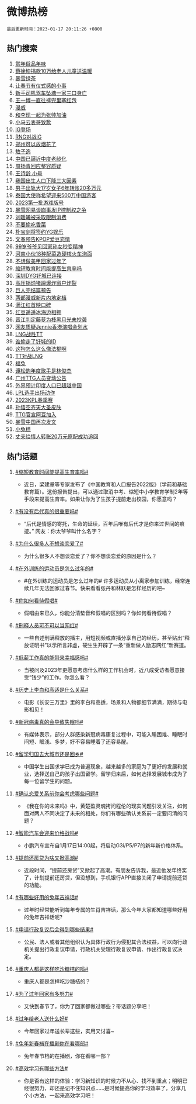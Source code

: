 # 微博热榜

`最后更新时间：2023-01-17 20:11:26 +0800`

## 热门搜索

1. [赏年俗品年味](https://m.weibo.cn/search?containerid=100103type%3D1%26t%3D10%26q%3D%23%E8%B5%8F%E5%B9%B4%E4%BF%97%E5%93%81%E5%B9%B4%E5%91%B3%23&stream_entry_id=51&isnewpage=1&extparam=seat%3D1%26cate%3D10103%26dgr%3D0%26filter_type%3Drealtimehot%26pos%3D0%26c_type%3D51%26display_time%3D1673957485%26pre_seqid%3D1673957485083016490198&luicode=10000011&lfid=106003type%253D25%2526t%253D3%2526disable_hot%253D1%2526filter_type%253Drealtimehot)
1. [蔡徐坤捐款10万给老人儿童送温暖](https://m.weibo.cn/search?containerid=100103type%3D1%26t%3D10%26q%3D%23%E8%94%A1%E5%BE%90%E5%9D%A4%E6%8D%90%E6%AC%BE10%E4%B8%87%E7%BB%99%E8%80%81%E4%BA%BA%E5%84%BF%E7%AB%A5%E9%80%81%E6%B8%A9%E6%9A%96%23&stream_entry_id=31&isnewpage=1&extparam=seat%3D1%26realpos%3D1%26band_rank%3D1%26lcate%3D5001%26pos%3D0%26c_type%3D31%26filter_type%3Drealtimehot%26flag%3D1%26q%3D%2523%25E8%2594%25A1%25E5%25BE%2590%25E5%259D%25A4%25E6%258D%2590%25E6%25AC%25BE10%25E4%25B8%2587%25E7%25BB%2599%25E8%2580%2581%25E4%25BA%25BA%25E5%2584%25BF%25E7%25AB%25A5%25E9%2580%2581%25E6%25B8%25A9%25E6%259A%2596%2523%26stream_entry_id%3D31%26dgr%3D0%26cate%3D5001%26display_time%3D1673957485%26pre_seqid%3D1673957485083016490198&luicode=10000011&lfid=106003type%253D25%2526t%253D3%2526disable_hot%253D1%2526filter_type%253Drealtimehot)
1. [暴雪绿茶](https://m.weibo.cn/search?containerid=100103type%3D1%26t%3D10%26q%3D%23%E6%9A%B4%E9%9B%AA%E7%BB%BF%E8%8C%B6%23&stream_entry_id=31&isnewpage=1&extparam=seat%3D1%26realpos%3D2%26band_rank%3D2%26lcate%3D5001%26pos%3D1%26c_type%3D31%26filter_type%3Drealtimehot%26flag%3D16%26q%3D%2523%25E6%259A%25B4%25E9%259B%25AA%25E7%25BB%25BF%25E8%258C%25B6%2523%26stream_entry_id%3D31%26dgr%3D0%26cate%3D5001%26display_time%3D1673957485%26pre_seqid%3D1673957485083016490198&luicode=10000011&lfid=106003type%253D25%2526t%253D3%2526disable_hot%253D1%2526filter_type%253Drealtimehot)
1. [让春节有仪式感的小事](https://m.weibo.cn/search?containerid=100103type%3D1%26t%3D10%26q%3D%23%E8%AE%A9%E6%98%A5%E8%8A%82%E6%9C%89%E4%BB%AA%E5%BC%8F%E6%84%9F%E7%9A%84%E5%B0%8F%E4%BA%8B%23&stream_entry_id=31&isnewpage=1&extparam=seat%3D1%26realpos%3D3%26band_rank%3D3%26lcate%3D5001%26pos%3D2%26c_type%3D31%26filter_type%3Drealtimehot%26flag%3D16%26q%3D%2523%25E8%25AE%25A9%25E6%2598%25A5%25E8%258A%2582%25E6%259C%2589%25E4%25BB%25AA%25E5%25BC%258F%25E6%2584%259F%25E7%259A%2584%25E5%25B0%258F%25E4%25BA%258B%2523%26stream_entry_id%3D31%26dgr%3D0%26cate%3D5001%26display_time%3D1673957485%26pre_seqid%3D1673957485083016490198&luicode=10000011&lfid=106003type%253D25%2526t%253D3%2526disable_hot%253D1%2526filter_type%253Drealtimehot)
1. [新手司机驾车坠塘一家三口身亡](https://m.weibo.cn/search?containerid=100103type%3D1%26t%3D10%26q%3D%23%E6%96%B0%E6%89%8B%E5%8F%B8%E6%9C%BA%E9%A9%BE%E8%BD%A6%E5%9D%A0%E5%A1%98%E4%B8%80%E5%AE%B6%E4%B8%89%E5%8F%A3%E8%BA%AB%E4%BA%A1%23&stream_entry_id=31&isnewpage=1&extparam=seat%3D1%26realpos%3D4%26band_rank%3D4%26lcate%3D5001%26pos%3D3%26c_type%3D31%26filter_type%3Drealtimehot%26flag%3D0%26q%3D%2523%25E6%2596%25B0%25E6%2589%258B%25E5%258F%25B8%25E6%259C%25BA%25E9%25A9%25BE%25E8%25BD%25A6%25E5%259D%25A0%25E5%25A1%2598%25E4%25B8%2580%25E5%25AE%25B6%25E4%25B8%2589%25E5%258F%25A3%25E8%25BA%25AB%25E4%25BA%25A1%2523%26stream_entry_id%3D31%26dgr%3D0%26cate%3D5001%26display_time%3D1673957485%26pre_seqid%3D1673957485083016490198&luicode=10000011&lfid=106003type%253D25%2526t%253D3%2526disable_hot%253D1%2526filter_type%253Drealtimehot)
1. [王一博一直往裤兜里塞红包](https://m.weibo.cn/search?containerid=100103type%3D1%26t%3D10%26q%3D%23%E7%8E%8B%E4%B8%80%E5%8D%9A%E4%B8%80%E7%9B%B4%E5%BE%80%E8%A3%A4%E5%85%9C%E9%87%8C%E5%A1%9E%E7%BA%A2%E5%8C%85%23&stream_entry_id=31&isnewpage=1&extparam=seat%3D1%26realpos%3D5%26band_rank%3D5%26lcate%3D5001%26pos%3D4%26c_type%3D31%26filter_type%3Drealtimehot%26flag%3D0%26q%3D%2523%25E7%258E%258B%25E4%25B8%2580%25E5%258D%259A%25E4%25B8%2580%25E7%259B%25B4%25E5%25BE%2580%25E8%25A3%25A4%25E5%2585%259C%25E9%2587%258C%25E5%25A1%259E%25E7%25BA%25A2%25E5%258C%2585%2523%26stream_entry_id%3D31%26dgr%3D0%26cate%3D5001%26display_time%3D1673957485%26pre_seqid%3D1673957485083016490198&luicode=10000011&lfid=106003type%253D25%2526t%253D3%2526disable_hot%253D1%2526filter_type%253Drealtimehot)
1. [漫威](https://m.weibo.cn/search?containerid=100103type%3D1%26t%3D10%26q%3D%E6%BC%AB%E5%A8%81&stream_entry_id=31&isnewpage=1&extparam=seat%3D1%26realpos%3D6%26band_rank%3D6%26lcate%3D5001%26pos%3D5%26c_type%3D31%26filter_type%3Drealtimehot%26flag%3D1%26q%3D%25E6%25BC%25AB%25E5%25A8%2581%26stream_entry_id%3D31%26dgr%3D0%26cate%3D5001%26display_time%3D1673957485%26pre_seqid%3D1673957485083016490198&luicode=10000011&lfid=106003type%253D25%2526t%253D3%2526disable_hot%253D1%2526filter_type%253Drealtimehot)
1. [和李现一起为张帅加油](https://m.weibo.cn/search?containerid=100103type%3D1%26t%3D10%26q%3D%23%E5%92%8C%E6%9D%8E%E7%8E%B0%E4%B8%80%E8%B5%B7%E4%B8%BA%E5%BC%A0%E5%B8%85%E5%8A%A0%E6%B2%B9%23&stream_entry_id=31&isnewpage=1&extparam=seat%3D1%26band_rank%3D7%26topic_ad%3D1%26lcate%3D5001%26pos%3D6%26c_type%3D31%26filter_type%3Drealtimehot%26q%3D%2523%25E5%2592%258C%25E6%259D%258E%25E7%258E%25B0%25E4%25B8%2580%25E8%25B5%25B7%25E4%25B8%25BA%25E5%25BC%25A0%25E5%25B8%2585%25E5%258A%25A0%25E6%25B2%25B9%2523%26stream_entry_id%3D31%26dgr%3D0%26cate%3D5001%26adid%3D178228%26display_time%3D1673957485%26pre_seqid%3D1673957485083016490198&luicode=10000011&lfid=106003type%253D25%2526t%253D3%2526disable_hot%253D1%2526filter_type%253Drealtimehot)
1. [小马云表哥致歉](https://m.weibo.cn/search?containerid=100103type%3D1%26t%3D10%26q%3D%23%E5%B0%8F%E9%A9%AC%E4%BA%91%E8%A1%A8%E5%93%A5%E8%87%B4%E6%AD%89%23&stream_entry_id=31&isnewpage=1&extparam=seat%3D1%26realpos%3D7%26band_rank%3D7%26lcate%3D5001%26pos%3D7%26c_type%3D31%26filter_type%3Drealtimehot%26flag%3D0%26q%3D%2523%25E5%25B0%258F%25E9%25A9%25AC%25E4%25BA%2591%25E8%25A1%25A8%25E5%2593%25A5%25E8%2587%25B4%25E6%25AD%2589%2523%26stream_entry_id%3D31%26dgr%3D0%26cate%3D5001%26display_time%3D1673957485%26pre_seqid%3D1673957485083016490198&luicode=10000011&lfid=106003type%253D25%2526t%253D3%2526disable_hot%253D1%2526filter_type%253Drealtimehot)
1. [IG登场](https://m.weibo.cn/search?containerid=100103type%3D1%26t%3D10%26q%3DIG%E7%99%BB%E5%9C%BA&stream_entry_id=31&isnewpage=1&extparam=seat%3D1%26realpos%3D8%26band_rank%3D8%26lcate%3D5001%26pos%3D8%26c_type%3D31%26filter_type%3Drealtimehot%26flag%3D1%26q%3DIG%25E7%2599%25BB%25E5%259C%25BA%26stream_entry_id%3D31%26dgr%3D0%26cate%3D5001%26display_time%3D1673957485%26pre_seqid%3D1673957485083016490198&luicode=10000011&lfid=106003type%253D25%2526t%253D3%2526disable_hot%253D1%2526filter_type%253Drealtimehot)
1. [RNG对战iG](https://m.weibo.cn/search?containerid=100103type%3D1%26t%3D10%26q%3D%23RNG%E5%AF%B9%E6%88%98iG%23&stream_entry_id=31&isnewpage=1&extparam=seat%3D1%26realpos%3D9%26band_rank%3D9%26lcate%3D5001%26pos%3D9%26c_type%3D31%26filter_type%3Drealtimehot%26flag%3D1%26q%3D%2523RNG%25E5%25AF%25B9%25E6%2588%2598iG%2523%26stream_entry_id%3D31%26dgr%3D0%26cate%3D5001%26display_time%3D1673957485%26pre_seqid%3D1673957485083016490198&luicode=10000011&lfid=106003type%253D25%2526t%253D3%2526disable_hot%253D1%2526filter_type%253Drealtimehot)
1. [郑州可以放烟花了](https://m.weibo.cn/search?containerid=100103type%3D1%26t%3D10%26q%3D%23%E9%83%91%E5%B7%9E%E5%8F%AF%E4%BB%A5%E6%94%BE%E7%83%9F%E8%8A%B1%E4%BA%86%23&stream_entry_id=31&isnewpage=1&extparam=seat%3D1%26realpos%3D10%26band_rank%3D10%26lcate%3D5001%26pos%3D10%26c_type%3D31%26filter_type%3Drealtimehot%26flag%3D1%26q%3D%2523%25E9%2583%2591%25E5%25B7%259E%25E5%258F%25AF%25E4%25BB%25A5%25E6%2594%25BE%25E7%2583%259F%25E8%258A%25B1%25E4%25BA%2586%2523%26stream_entry_id%3D31%26dgr%3D0%26cate%3D5001%26display_time%3D1673957485%26pre_seqid%3D1673957485083016490198&luicode=10000011&lfid=106003type%253D25%2526t%253D3%2526disable_hot%253D1%2526filter_type%253Drealtimehot)
1. [敖子逸](https://m.weibo.cn/search?containerid=100103type%3D1%26t%3D10%26q%3D%E6%95%96%E5%AD%90%E9%80%B8&stream_entry_id=31&isnewpage=1&extparam=seat%3D1%26realpos%3D11%26band_rank%3D11%26lcate%3D5001%26pos%3D11%26c_type%3D31%26filter_type%3Drealtimehot%26flag%3D1%26q%3D%25E6%2595%2596%25E5%25AD%2590%25E9%2580%25B8%26stream_entry_id%3D31%26dgr%3D0%26cate%3D5001%26display_time%3D1673957485%26pre_seqid%3D1673957485083016490198&luicode=10000011&lfid=106003type%253D25%2526t%253D3%2526disable_hot%253D1%2526filter_type%253Drealtimehot)
1. [中国已逼近中度老龄化](https://m.weibo.cn/search?containerid=100103type%3D1%26t%3D10%26q%3D%23%E4%B8%AD%E5%9B%BD%E5%B7%B2%E9%80%BC%E8%BF%91%E4%B8%AD%E5%BA%A6%E8%80%81%E9%BE%84%E5%8C%96%23&stream_entry_id=31&isnewpage=1&extparam=seat%3D1%26realpos%3D12%26band_rank%3D12%26lcate%3D5001%26pos%3D12%26c_type%3D31%26filter_type%3Drealtimehot%26flag%3D1%26q%3D%2523%25E4%25B8%25AD%25E5%259B%25BD%25E5%25B7%25B2%25E9%2580%25BC%25E8%25BF%2591%25E4%25B8%25AD%25E5%25BA%25A6%25E8%2580%2581%25E9%25BE%2584%25E5%258C%2596%2523%26stream_entry_id%3D31%26dgr%3D0%26cate%3D5001%26display_time%3D1673957485%26pre_seqid%3D1673957485083016490198&luicode=10000011&lfid=106003type%253D25%2526t%253D3%2526disable_hot%253D1%2526filter_type%253Drealtimehot)
1. [周扬青回应整容质疑](https://m.weibo.cn/search?containerid=100103type%3D1%26t%3D10%26q%3D%23%E5%91%A8%E6%89%AC%E9%9D%92%E5%9B%9E%E5%BA%94%E6%95%B4%E5%AE%B9%E8%B4%A8%E7%96%91%23&stream_entry_id=31&isnewpage=1&extparam=seat%3D1%26realpos%3D13%26band_rank%3D13%26lcate%3D5001%26pos%3D13%26c_type%3D31%26filter_type%3Drealtimehot%26flag%3D2%26q%3D%2523%25E5%2591%25A8%25E6%2589%25AC%25E9%259D%2592%25E5%259B%259E%25E5%25BA%2594%25E6%2595%25B4%25E5%25AE%25B9%25E8%25B4%25A8%25E7%2596%2591%2523%26stream_entry_id%3D31%26dgr%3D0%26cate%3D5001%26display_time%3D1673957485%26pre_seqid%3D1673957485083016490198&luicode=10000011&lfid=106003type%253D25%2526t%253D3%2526disable_hot%253D1%2526filter_type%253Drealtimehot)
1. [王诗龄 小号](https://m.weibo.cn/search?containerid=100103type%3D1%26t%3D10%26q%3D%E7%8E%8B%E8%AF%97%E9%BE%84+%E5%B0%8F%E5%8F%B7&stream_entry_id=31&isnewpage=1&extparam=seat%3D1%26realpos%3D14%26band_rank%3D14%26lcate%3D5001%26pos%3D14%26c_type%3D31%26filter_type%3Drealtimehot%26flag%3D2%26q%3D%25E7%258E%258B%25E8%25AF%2597%25E9%25BE%2584%2520%25E5%25B0%258F%25E5%258F%25B7%26stream_entry_id%3D31%26dgr%3D0%26cate%3D5001%26display_time%3D1673957485%26pre_seqid%3D1673957485083016490198&luicode=10000011&lfid=106003type%253D25%2526t%253D3%2526disable_hot%253D1%2526filter_type%253Drealtimehot)
1. [我国出生人口下降三大因素](https://m.weibo.cn/search?containerid=100103type%3D1%26t%3D10%26q%3D%23%E6%88%91%E5%9B%BD%E5%87%BA%E7%94%9F%E4%BA%BA%E5%8F%A3%E4%B8%8B%E9%99%8D%E4%B8%89%E5%A4%A7%E5%9B%A0%E7%B4%A0%23&stream_entry_id=31&isnewpage=1&extparam=seat%3D1%26realpos%3D15%26band_rank%3D15%26lcate%3D5001%26pos%3D15%26c_type%3D31%26filter_type%3Drealtimehot%26flag%3D0%26q%3D%2523%25E6%2588%2591%25E5%259B%25BD%25E5%2587%25BA%25E7%2594%259F%25E4%25BA%25BA%25E5%258F%25A3%25E4%25B8%258B%25E9%2599%258D%25E4%25B8%2589%25E5%25A4%25A7%25E5%259B%25A0%25E7%25B4%25A0%2523%26stream_entry_id%3D31%26dgr%3D0%26cate%3D5001%26display_time%3D1673957485%26pre_seqid%3D1673957485083016490198&luicode=10000011&lfid=106003type%253D25%2526t%253D3%2526disable_hot%253D1%2526filter_type%253Drealtimehot)
1. [男子出轨大17岁女子6年转账20多万元](https://m.weibo.cn/search?containerid=100103type%3D1%26t%3D10%26q%3D%23%E7%94%B7%E5%AD%90%E5%87%BA%E8%BD%A8%E5%A4%A717%E5%B2%81%E5%A5%B3%E5%AD%906%E5%B9%B4%E8%BD%AC%E8%B4%A620%E5%A4%9A%E4%B8%87%E5%85%83%23&stream_entry_id=31&isnewpage=1&extparam=seat%3D1%26realpos%3D16%26band_rank%3D16%26lcate%3D5001%26pos%3D16%26c_type%3D31%26filter_type%3Drealtimehot%26flag%3D2%26q%3D%2523%25E7%2594%25B7%25E5%25AD%2590%25E5%2587%25BA%25E8%25BD%25A8%25E5%25A4%25A717%25E5%25B2%2581%25E5%25A5%25B3%25E5%25AD%25906%25E5%25B9%25B4%25E8%25BD%25AC%25E8%25B4%25A620%25E5%25A4%259A%25E4%25B8%2587%25E5%2585%2583%2523%26stream_entry_id%3D31%26dgr%3D0%26cate%3D5001%26display_time%3D1673957485%26pre_seqid%3D1673957485083016490198&luicode=10000011&lfid=106003type%253D25%2526t%253D3%2526disable_hot%253D1%2526filter_type%253Drealtimehot)
1. [泰国大使称希望迎来500万中国游客](https://m.weibo.cn/search?containerid=100103type%3D1%26t%3D10%26q%3D%23%E6%B3%B0%E5%9B%BD%E5%A4%A7%E4%BD%BF%E7%A7%B0%E5%B8%8C%E6%9C%9B%E8%BF%8E%E6%9D%A5500%E4%B8%87%E4%B8%AD%E5%9B%BD%E6%B8%B8%E5%AE%A2%23&stream_entry_id=31&isnewpage=1&extparam=seat%3D1%26realpos%3D17%26band_rank%3D17%26lcate%3D5001%26pos%3D17%26c_type%3D31%26filter_type%3Drealtimehot%26flag%3D1%26q%3D%2523%25E6%25B3%25B0%25E5%259B%25BD%25E5%25A4%25A7%25E4%25BD%25BF%25E7%25A7%25B0%25E5%25B8%258C%25E6%259C%259B%25E8%25BF%258E%25E6%259D%25A5500%25E4%25B8%2587%25E4%25B8%25AD%25E5%259B%25BD%25E6%25B8%25B8%25E5%25AE%25A2%2523%26stream_entry_id%3D31%26dgr%3D0%26cate%3D5001%26display_time%3D1673957485%26pre_seqid%3D1673957485083016490198&luicode=10000011&lfid=106003type%253D25%2526t%253D3%2526disable_hot%253D1%2526filter_type%253Drealtimehot)
1. [2023第一批游戏版号](https://m.weibo.cn/search?containerid=100103type%3D1%26t%3D10%26q%3D%232023%E7%AC%AC%E4%B8%80%E6%89%B9%E6%B8%B8%E6%88%8F%E7%89%88%E5%8F%B7%23&stream_entry_id=31&isnewpage=1&extparam=seat%3D1%26realpos%3D18%26band_rank%3D18%26lcate%3D5001%26pos%3D18%26c_type%3D31%26filter_type%3Drealtimehot%26flag%3D1%26q%3D%25232023%25E7%25AC%25AC%25E4%25B8%2580%25E6%2589%25B9%25E6%25B8%25B8%25E6%2588%258F%25E7%2589%2588%25E5%258F%25B7%2523%26stream_entry_id%3D31%26dgr%3D0%26cate%3D5001%26display_time%3D1673957485%26pre_seqid%3D1673957485083016490198&luicode=10000011&lfid=106003type%253D25%2526t%253D3%2526disable_hot%253D1%2526filter_type%253Drealtimehot)
1. [暴雪网易谈崩事发IP控制权之争](https://m.weibo.cn/search?containerid=100103type%3D1%26t%3D10%26q%3D%23%E6%9A%B4%E9%9B%AA%E7%BD%91%E6%98%93%E8%B0%88%E5%B4%A9%E4%BA%8B%E5%8F%91IP%E6%8E%A7%E5%88%B6%E6%9D%83%E4%B9%8B%E4%BA%89%23&stream_entry_id=31&isnewpage=1&extparam=seat%3D1%26realpos%3D19%26band_rank%3D19%26lcate%3D5001%26pos%3D19%26c_type%3D31%26filter_type%3Drealtimehot%26flag%3D0%26q%3D%2523%25E6%259A%25B4%25E9%259B%25AA%25E7%25BD%2591%25E6%2598%2593%25E8%25B0%2588%25E5%25B4%25A9%25E4%25BA%258B%25E5%258F%2591IP%25E6%258E%25A7%25E5%2588%25B6%25E6%259D%2583%25E4%25B9%258B%25E4%25BA%2589%2523%26stream_entry_id%3D31%26dgr%3D0%26cate%3D5001%26display_time%3D1673957485%26pre_seqid%3D1673957485083016490198&luicode=10000011&lfid=106003type%253D25%2526t%253D3%2526disable_hot%253D1%2526filter_type%253Drealtimehot)
1. [刘暖曦被采取限制消费](https://m.weibo.cn/search?containerid=100103type%3D1%26t%3D10%26q%3D%23%E5%88%98%E6%9A%96%E6%9B%A6%E8%A2%AB%E9%87%87%E5%8F%96%E9%99%90%E5%88%B6%E6%B6%88%E8%B4%B9%23&stream_entry_id=31&isnewpage=1&extparam=seat%3D1%26realpos%3D20%26band_rank%3D20%26lcate%3D5001%26pos%3D20%26c_type%3D31%26filter_type%3Drealtimehot%26flag%3D0%26q%3D%2523%25E5%2588%2598%25E6%259A%2596%25E6%259B%25A6%25E8%25A2%25AB%25E9%2587%2587%25E5%258F%2596%25E9%2599%2590%25E5%2588%25B6%25E6%25B6%2588%25E8%25B4%25B9%2523%26stream_entry_id%3D31%26dgr%3D0%26cate%3D5001%26display_time%3D1673957485%26pre_seqid%3D1673957485083016490198&luicode=10000011&lfid=106003type%253D25%2526t%253D3%2526disable_hot%253D1%2526filter_type%253Drealtimehot)
1. [不要偷吃香菜](https://m.weibo.cn/search?containerid=100103type%3D1%26t%3D10%26q%3D%E4%B8%8D%E8%A6%81%E5%81%B7%E5%90%83%E9%A6%99%E8%8F%9C&stream_entry_id=31&isnewpage=1&extparam=seat%3D1%26realpos%3D21%26band_rank%3D21%26lcate%3D5001%26pos%3D21%26c_type%3D31%26filter_type%3Drealtimehot%26flag%3D1%26q%3D%25E4%25B8%258D%25E8%25A6%2581%25E5%2581%25B7%25E5%2590%2583%25E9%25A6%2599%25E8%258F%259C%26stream_entry_id%3D31%26dgr%3D0%26cate%3D5001%26display_time%3D1673957485%26pre_seqid%3D1673957485083016490198&luicode=10000011&lfid=106003type%253D25%2526t%253D3%2526disable_hot%253D1%2526filter_type%253Drealtimehot)
1. [朴宝剑将签约YG娱乐](https://m.weibo.cn/search?containerid=100103type%3D1%26t%3D10%26q%3D%23%E6%9C%B4%E5%AE%9D%E5%89%91%E5%B0%86%E7%AD%BE%E7%BA%A6YG%E5%A8%B1%E4%B9%90%23&stream_entry_id=31&isnewpage=1&extparam=seat%3D1%26realpos%3D22%26band_rank%3D22%26lcate%3D5001%26pos%3D22%26c_type%3D31%26filter_type%3Drealtimehot%26flag%3D1%26q%3D%2523%25E6%259C%25B4%25E5%25AE%259D%25E5%2589%2591%25E5%25B0%2586%25E7%25AD%25BE%25E7%25BA%25A6YG%25E5%25A8%25B1%25E4%25B9%2590%2523%26stream_entry_id%3D31%26dgr%3D0%26cate%3D5001%26display_time%3D1673957485%26pre_seqid%3D1673957485083016490198&luicode=10000011&lfid=106003type%253D25%2526t%253D3%2526disable_hot%253D1%2526filter_type%253Drealtimehot)
1. [文春预告KPOP爱豆恋情](https://m.weibo.cn/search?containerid=100103type%3D1%26t%3D10%26q%3D%23%E6%96%87%E6%98%A5%E9%A2%84%E5%91%8AKPOP%E7%88%B1%E8%B1%86%E6%81%8B%E6%83%85%23&stream_entry_id=31&isnewpage=1&extparam=seat%3D1%26realpos%3D23%26band_rank%3D23%26lcate%3D5001%26pos%3D23%26c_type%3D31%26filter_type%3Drealtimehot%26flag%3D1%26q%3D%2523%25E6%2596%2587%25E6%2598%25A5%25E9%25A2%2584%25E5%2591%258AKPOP%25E7%2588%25B1%25E8%25B1%2586%25E6%2581%258B%25E6%2583%2585%2523%26stream_entry_id%3D31%26dgr%3D0%26cate%3D5001%26display_time%3D1673957485%26pre_seqid%3D1673957485083016490198&luicode=10000011&lfid=106003type%253D25%2526t%253D3%2526disable_hot%253D1%2526filter_type%253Drealtimehot)
1. [99岁爷爷见回家孙女秒变精神](https://m.weibo.cn/search?containerid=100103type%3D1%26t%3D10%26q%3D%2399%E5%B2%81%E7%88%B7%E7%88%B7%E8%A7%81%E5%9B%9E%E5%AE%B6%E5%AD%99%E5%A5%B3%E7%A7%92%E5%8F%98%E7%B2%BE%E7%A5%9E%23&stream_entry_id=31&isnewpage=1&extparam=seat%3D1%26realpos%3D24%26band_rank%3D24%26lcate%3D5001%26pos%3D24%26c_type%3D31%26filter_type%3Drealtimehot%26flag%3D1%26q%3D%252399%25E5%25B2%2581%25E7%2588%25B7%25E7%2588%25B7%25E8%25A7%2581%25E5%259B%259E%25E5%25AE%25B6%25E5%25AD%2599%25E5%25A5%25B3%25E7%25A7%2592%25E5%258F%2598%25E7%25B2%25BE%25E7%25A5%259E%2523%26stream_entry_id%3D31%26dgr%3D0%26cate%3D5001%26display_time%3D1673957485%26pre_seqid%3D1673957485083016490198&luicode=10000011&lfid=106003type%253D25%2526t%253D3%2526disable_hot%253D1%2526filter_type%253Drealtimehot)
1. [河南小伙18种配菜造硬核火车泡面](https://m.weibo.cn/search?containerid=100103type%3D1%26t%3D10%26q%3D%23%E6%B2%B3%E5%8D%97%E5%B0%8F%E4%BC%9918%E7%A7%8D%E9%85%8D%E8%8F%9C%E9%80%A0%E7%A1%AC%E6%A0%B8%E7%81%AB%E8%BD%A6%E6%B3%A1%E9%9D%A2%23&stream_entry_id=31&isnewpage=1&extparam=seat%3D1%26realpos%3D25%26band_rank%3D25%26lcate%3D5001%26pos%3D25%26c_type%3D31%26filter_type%3Drealtimehot%26flag%3D1%26q%3D%2523%25E6%25B2%25B3%25E5%258D%2597%25E5%25B0%258F%25E4%25BC%259918%25E7%25A7%258D%25E9%2585%258D%25E8%258F%259C%25E9%2580%25A0%25E7%25A1%25AC%25E6%25A0%25B8%25E7%2581%25AB%25E8%25BD%25A6%25E6%25B3%25A1%25E9%259D%25A2%2523%26stream_entry_id%3D31%26dgr%3D0%26cate%3D5001%26display_time%3D1673957485%26pre_seqid%3D1673957485083016490198&luicode=10000011&lfid=106003type%253D25%2526t%253D3%2526disable_hot%253D1%2526filter_type%253Drealtimehot)
1. [不想做美甲回家过年了](https://m.weibo.cn/search?containerid=100103type%3D1%26t%3D10%26q%3D%23%E4%B8%8D%E6%83%B3%E5%81%9A%E7%BE%8E%E7%94%B2%E5%9B%9E%E5%AE%B6%E8%BF%87%E5%B9%B4%E4%BA%86%23&stream_entry_id=31&isnewpage=1&extparam=seat%3D1%26realpos%3D26%26band_rank%3D26%26lcate%3D5001%26pos%3D26%26c_type%3D31%26filter_type%3Drealtimehot%26flag%3D0%26q%3D%2523%25E4%25B8%258D%25E6%2583%25B3%25E5%2581%259A%25E7%25BE%258E%25E7%2594%25B2%25E5%259B%259E%25E5%25AE%25B6%25E8%25BF%2587%25E5%25B9%25B4%25E4%25BA%2586%2523%26stream_entry_id%3D31%26dgr%3D0%26cate%3D5001%26display_time%3D1673957485%26pre_seqid%3D1673957485083016490198&luicode=10000011&lfid=106003type%253D25%2526t%253D3%2526disable_hot%253D1%2526filter_type%253Drealtimehot)
1. [缩短教育时间能提高生育率吗](https://m.weibo.cn/search?containerid=100103type%3D1%26t%3D10%26q%3D%23%E7%BC%A9%E7%9F%AD%E6%95%99%E8%82%B2%E6%97%B6%E9%97%B4%E8%83%BD%E6%8F%90%E9%AB%98%E7%94%9F%E8%82%B2%E7%8E%87%E5%90%97%23&stream_entry_id=31&isnewpage=1&extparam=seat%3D1%26realpos%3D27%26band_rank%3D27%26lcate%3D5001%26pos%3D27%26c_type%3D31%26filter_type%3Drealtimehot%26flag%3D0%26q%3D%2523%25E7%25BC%25A9%25E7%259F%25AD%25E6%2595%2599%25E8%2582%25B2%25E6%2597%25B6%25E9%2597%25B4%25E8%2583%25BD%25E6%258F%2590%25E9%25AB%2598%25E7%2594%259F%25E8%2582%25B2%25E7%258E%2587%25E5%2590%2597%2523%26stream_entry_id%3D31%26dgr%3D0%26cate%3D5001%26display_time%3D1673957485%26pre_seqid%3D1673957485083016490198&luicode=10000011&lfid=106003type%253D25%2526t%253D3%2526disable_hot%253D1%2526filter_type%253Drealtimehot)
1. [深圳DYG钎城已连接](https://m.weibo.cn/search?containerid=100103type%3D1%26t%3D10%26q%3D%23%E6%B7%B1%E5%9C%B3DYG%E9%92%8E%E5%9F%8E%E5%B7%B2%E8%BF%9E%E6%8E%A5%23&stream_entry_id=31&isnewpage=1&extparam=seat%3D1%26realpos%3D28%26band_rank%3D28%26lcate%3D5001%26pos%3D28%26c_type%3D31%26filter_type%3Drealtimehot%26flag%3D0%26q%3D%2523%25E6%25B7%25B1%25E5%259C%25B3DYG%25E9%2592%258E%25E5%259F%258E%25E5%25B7%25B2%25E8%25BF%259E%25E6%258E%25A5%2523%26stream_entry_id%3D31%26dgr%3D0%26cate%3D5001%26display_time%3D1673957485%26pre_seqid%3D1673957485083016490198&luicode=10000011&lfid=106003type%253D25%2526t%253D3%2526disable_hot%253D1%2526filter_type%253Drealtimehot)
1. [高压锅炖猪蹄爆炸窗户炸裂](https://m.weibo.cn/search?containerid=100103type%3D1%26t%3D10%26q%3D%23%E9%AB%98%E5%8E%8B%E9%94%85%E7%82%96%E7%8C%AA%E8%B9%84%E7%88%86%E7%82%B8%E7%AA%97%E6%88%B7%E7%82%B8%E8%A3%82%23&stream_entry_id=31&isnewpage=1&extparam=seat%3D1%26realpos%3D29%26band_rank%3D29%26lcate%3D5001%26pos%3D29%26c_type%3D31%26filter_type%3Drealtimehot%26flag%3D0%26q%3D%2523%25E9%25AB%2598%25E5%258E%258B%25E9%2594%2585%25E7%2582%2596%25E7%258C%25AA%25E8%25B9%2584%25E7%2588%2586%25E7%2582%25B8%25E7%25AA%2597%25E6%2588%25B7%25E7%2582%25B8%25E8%25A3%2582%2523%26stream_entry_id%3D31%26dgr%3D0%26cate%3D5001%26display_time%3D1673957485%26pre_seqid%3D1673957485083016490198&luicode=10000011&lfid=106003type%253D25%2526t%253D3%2526disable_hot%253D1%2526filter_type%253Drealtimehot)
1. [巨人完结篇预告](https://m.weibo.cn/search?containerid=100103type%3D1%26t%3D10%26q%3D%23%E5%B7%A8%E4%BA%BA%E5%AE%8C%E7%BB%93%E7%AF%87%E9%A2%84%E5%91%8A%23&stream_entry_id=31&isnewpage=1&extparam=seat%3D1%26realpos%3D30%26band_rank%3D30%26lcate%3D5001%26pos%3D30%26c_type%3D31%26filter_type%3Drealtimehot%26flag%3D1%26q%3D%2523%25E5%25B7%25A8%25E4%25BA%25BA%25E5%25AE%258C%25E7%25BB%2593%25E7%25AF%2587%25E9%25A2%2584%25E5%2591%258A%2523%26stream_entry_id%3D31%26dgr%3D0%26cate%3D5001%26display_time%3D1673957485%26pre_seqid%3D1673957485083016490198&luicode=10000011&lfid=106003type%253D25%2526t%253D3%2526disable_hot%253D1%2526filter_type%253Drealtimehot)
1. [两部漫威新片内地定档](https://m.weibo.cn/search?containerid=100103type%3D1%26t%3D10%26q%3D%23%E4%B8%A4%E9%83%A8%E6%BC%AB%E5%A8%81%E6%96%B0%E7%89%87%E5%86%85%E5%9C%B0%E5%AE%9A%E6%A1%A3%23&stream_entry_id=31&isnewpage=1&extparam=seat%3D1%26realpos%3D31%26band_rank%3D31%26lcate%3D5001%26pos%3D31%26c_type%3D31%26filter_type%3Drealtimehot%26flag%3D1%26q%3D%2523%25E4%25B8%25A4%25E9%2583%25A8%25E6%25BC%25AB%25E5%25A8%2581%25E6%2596%25B0%25E7%2589%2587%25E5%2586%2585%25E5%259C%25B0%25E5%25AE%259A%25E6%25A1%25A3%2523%26stream_entry_id%3D31%26dgr%3D0%26cate%3D5001%26display_time%3D1673957485%26pre_seqid%3D1673957485083016490198&luicode=10000011&lfid=106003type%253D25%2526t%253D3%2526disable_hot%253D1%2526filter_type%253Drealtimehot)
1. [满江红首映口碑](https://m.weibo.cn/search?containerid=100103type%3D1%26t%3D10%26q%3D%23%E6%BB%A1%E6%B1%9F%E7%BA%A2%E9%A6%96%E6%98%A0%E5%8F%A3%E7%A2%91%23&stream_entry_id=31&isnewpage=1&extparam=seat%3D1%26realpos%3D32%26band_rank%3D32%26lcate%3D5001%26pos%3D32%26c_type%3D31%26filter_type%3Drealtimehot%26flag%3D0%26q%3D%2523%25E6%25BB%25A1%25E6%25B1%259F%25E7%25BA%25A2%25E9%25A6%2596%25E6%2598%25A0%25E5%258F%25A3%25E7%25A2%2591%2523%26stream_entry_id%3D31%26dgr%3D0%26cate%3D5001%26display_time%3D1673957485%26pre_seqid%3D1673957485083016490198&luicode=10000011&lfid=106003type%253D25%2526t%253D3%2526disable_hot%253D1%2526filter_type%253Drealtimehot)
1. [红豆遥遥冰海边相拥](https://m.weibo.cn/search?containerid=100103type%3D1%26t%3D10%26q%3D%23%E7%BA%A2%E8%B1%86%E9%81%A5%E9%81%A5%E5%86%B0%E6%B5%B7%E8%BE%B9%E7%9B%B8%E6%8B%A5%23&stream_entry_id=31&isnewpage=1&extparam=seat%3D1%26realpos%3D33%26band_rank%3D33%26lcate%3D5001%26pos%3D33%26c_type%3D31%26filter_type%3Drealtimehot%26flag%3D1%26q%3D%2523%25E7%25BA%25A2%25E8%25B1%2586%25E9%2581%25A5%25E9%2581%25A5%25E5%2586%25B0%25E6%25B5%25B7%25E8%25BE%25B9%25E7%259B%25B8%25E6%258B%25A5%2523%26stream_entry_id%3D31%26dgr%3D0%26cate%3D5001%26display_time%3D1673957485%26pre_seqid%3D1673957485083016490198&luicode=10000011&lfid=106003type%253D25%2526t%253D3%2526disable_hot%253D1%2526filter_type%253Drealtimehot)
1. [晋江判定藤萝为枝黑月光未抄袭](https://m.weibo.cn/search?containerid=100103type%3D1%26t%3D10%26q%3D%23%E6%99%8B%E6%B1%9F%E5%88%A4%E5%AE%9A%E8%97%A4%E8%90%9D%E4%B8%BA%E6%9E%9D%E9%BB%91%E6%9C%88%E5%85%89%E6%9C%AA%E6%8A%84%E8%A2%AD%23&stream_entry_id=31&isnewpage=1&extparam=seat%3D1%26realpos%3D34%26band_rank%3D34%26lcate%3D5001%26pos%3D34%26c_type%3D31%26filter_type%3Drealtimehot%26flag%3D0%26q%3D%2523%25E6%2599%258B%25E6%25B1%259F%25E5%2588%25A4%25E5%25AE%259A%25E8%2597%25A4%25E8%2590%259D%25E4%25B8%25BA%25E6%259E%259D%25E9%25BB%2591%25E6%259C%2588%25E5%2585%2589%25E6%259C%25AA%25E6%258A%2584%25E8%25A2%25AD%2523%26stream_entry_id%3D31%26dgr%3D0%26cate%3D5001%26display_time%3D1673957485%26pre_seqid%3D1673957485083016490198&luicode=10000011&lfid=106003type%253D25%2526t%253D3%2526disable_hot%253D1%2526filter_type%253Drealtimehot)
1. [网友质疑Jennie香港演唱会划水](https://m.weibo.cn/search?containerid=100103type%3D1%26t%3D10%26q%3D%23%E7%BD%91%E5%8F%8B%E8%B4%A8%E7%96%91Jennie%E9%A6%99%E6%B8%AF%E6%BC%94%E5%94%B1%E4%BC%9A%E5%88%92%E6%B0%B4%23&stream_entry_id=31&isnewpage=1&extparam=seat%3D1%26realpos%3D35%26band_rank%3D35%26lcate%3D5001%26pos%3D35%26c_type%3D31%26filter_type%3Drealtimehot%26flag%3D0%26q%3D%2523%25E7%25BD%2591%25E5%258F%258B%25E8%25B4%25A8%25E7%2596%2591Jennie%25E9%25A6%2599%25E6%25B8%25AF%25E6%25BC%2594%25E5%2594%25B1%25E4%25BC%259A%25E5%2588%2592%25E6%25B0%25B4%2523%26stream_entry_id%3D31%26dgr%3D0%26cate%3D5001%26display_time%3D1673957485%26pre_seqid%3D1673957485083016490198&luicode=10000011&lfid=106003type%253D25%2526t%253D3%2526disable_hot%253D1%2526filter_type%253Drealtimehot)
1. [LNG战胜TT](https://m.weibo.cn/search?containerid=100103type%3D1%26t%3D10%26q%3D%23LNG%E6%88%98%E8%83%9CTT%23&stream_entry_id=31&isnewpage=1&extparam=seat%3D1%26realpos%3D36%26band_rank%3D36%26lcate%3D5001%26pos%3D36%26c_type%3D31%26filter_type%3Drealtimehot%26flag%3D1%26q%3D%2523LNG%25E6%2588%2598%25E8%2583%259CTT%2523%26stream_entry_id%3D31%26dgr%3D0%26cate%3D5001%26display_time%3D1673957485%26pre_seqid%3D1673957485083016490198&luicode=10000011&lfid=106003type%253D25%2526t%253D3%2526disable_hot%253D1%2526filter_type%253Drealtimehot)
1. [谁偷走了钎城的ID](https://m.weibo.cn/search?containerid=100103type%3D1%26t%3D10%26q%3D%23%E8%B0%81%E5%81%B7%E8%B5%B0%E4%BA%86%E9%92%8E%E5%9F%8E%E7%9A%84ID%23&stream_entry_id=31&isnewpage=1&extparam=seat%3D1%26realpos%3D37%26band_rank%3D37%26lcate%3D5001%26pos%3D37%26c_type%3D31%26filter_type%3Drealtimehot%26flag%3D0%26q%3D%2523%25E8%25B0%2581%25E5%2581%25B7%25E8%25B5%25B0%25E4%25BA%2586%25E9%2592%258E%25E5%259F%258E%25E7%259A%2584ID%2523%26stream_entry_id%3D31%26dgr%3D0%26cate%3D5001%26display_time%3D1673957485%26pre_seqid%3D1673957485083016490198&luicode=10000011&lfid=106003type%253D25%2526t%253D3%2526disable_hot%253D1%2526filter_type%253Drealtimehot)
1. [这狗怎么这么像法棍啊](https://m.weibo.cn/search?containerid=100103type%3D1%26t%3D10%26q%3D%23%E8%BF%99%E7%8B%97%E6%80%8E%E4%B9%88%E8%BF%99%E4%B9%88%E5%83%8F%E6%B3%95%E6%A3%8D%E5%95%8A%23&stream_entry_id=31&isnewpage=1&extparam=seat%3D1%26realpos%3D38%26band_rank%3D38%26lcate%3D5001%26pos%3D38%26c_type%3D31%26filter_type%3Drealtimehot%26flag%3D1%26q%3D%2523%25E8%25BF%2599%25E7%258B%2597%25E6%2580%258E%25E4%25B9%2588%25E8%25BF%2599%25E4%25B9%2588%25E5%2583%258F%25E6%25B3%2595%25E6%25A3%258D%25E5%2595%258A%2523%26stream_entry_id%3D31%26dgr%3D0%26cate%3D5001%26display_time%3D1673957485%26pre_seqid%3D1673957485083016490198&luicode=10000011&lfid=106003type%253D25%2526t%253D3%2526disable_hot%253D1%2526filter_type%253Drealtimehot)
1. [TT对战LNG](https://m.weibo.cn/search?containerid=100103type%3D1%26t%3D10%26q%3D%23TT%E5%AF%B9%E6%88%98LNG%23&stream_entry_id=31&isnewpage=1&extparam=seat%3D1%26realpos%3D39%26band_rank%3D39%26lcate%3D5001%26pos%3D39%26c_type%3D31%26filter_type%3Drealtimehot%26flag%3D1%26q%3D%2523TT%25E5%25AF%25B9%25E6%2588%2598LNG%2523%26stream_entry_id%3D31%26dgr%3D0%26cate%3D5001%26display_time%3D1673957485%26pre_seqid%3D1673957485083016490198&luicode=10000011&lfid=106003type%253D25%2526t%253D3%2526disable_hot%253D1%2526filter_type%253Drealtimehot)
1. [福兔](https://m.weibo.cn/search?containerid=100103type%3D1%26t%3D10%26q%3D%23%E7%A6%8F%E5%85%94%23&stream_entry_id=31&isnewpage=1&extparam=seat%3D1%26realpos%3D40%26band_rank%3D40%26lcate%3D5001%26pos%3D40%26c_type%3D31%26filter_type%3Drealtimehot%26flag%3D0%26q%3D%2523%25E7%25A6%258F%25E5%2585%2594%2523%26stream_entry_id%3D31%26dgr%3D0%26cate%3D5001%26display_time%3D1673957485%26pre_seqid%3D1673957485083016490198&luicode=10000011&lfid=106003type%253D25%2526t%253D3%2526disable_hot%253D1%2526filter_type%253Drealtimehot)
1. [谭松韵年度歌手是林俊杰](https://m.weibo.cn/search?containerid=100103type%3D1%26t%3D10%26q%3D%23%E8%B0%AD%E6%9D%BE%E9%9F%B5%E5%B9%B4%E5%BA%A6%E6%AD%8C%E6%89%8B%E6%98%AF%E6%9E%97%E4%BF%8A%E6%9D%B0%23&stream_entry_id=31&isnewpage=1&extparam=seat%3D1%26realpos%3D41%26band_rank%3D41%26lcate%3D5001%26pos%3D41%26c_type%3D31%26filter_type%3Drealtimehot%26flag%3D0%26q%3D%2523%25E8%25B0%25AD%25E6%259D%25BE%25E9%259F%25B5%25E5%25B9%25B4%25E5%25BA%25A6%25E6%25AD%258C%25E6%2589%258B%25E6%2598%25AF%25E6%259E%2597%25E4%25BF%258A%25E6%259D%25B0%2523%26stream_entry_id%3D31%26dgr%3D0%26cate%3D5001%26display_time%3D1673957485%26pre_seqid%3D1673957485083016490198&luicode=10000011&lfid=106003type%253D25%2526t%253D3%2526disable_hot%253D1%2526filter_type%253Drealtimehot)
1. [广州TTG人员变动公告](https://m.weibo.cn/search?containerid=100103type%3D1%26t%3D10%26q%3D%E5%B9%BF%E5%B7%9ETTG%E4%BA%BA%E5%91%98%E5%8F%98%E5%8A%A8%E5%85%AC%E5%91%8A&stream_entry_id=31&isnewpage=1&extparam=seat%3D1%26realpos%3D42%26band_rank%3D42%26lcate%3D5001%26pos%3D42%26c_type%3D31%26filter_type%3Drealtimehot%26flag%3D0%26q%3D%25E5%25B9%25BF%25E5%25B7%259ETTG%25E4%25BA%25BA%25E5%2591%2598%25E5%258F%2598%25E5%258A%25A8%25E5%2585%25AC%25E5%2591%258A%26stream_entry_id%3D31%26dgr%3D0%26cate%3D5001%26display_time%3D1673957485%26pre_seqid%3D1673957485083016490198&luicode=10000011&lfid=106003type%253D25%2526t%253D3%2526disable_hot%253D1%2526filter_type%253Drealtimehot)
1. [外界预计印度人口已超越中国](https://m.weibo.cn/search?containerid=100103type%3D1%26t%3D10%26q%3D%23%E5%A4%96%E7%95%8C%E9%A2%84%E8%AE%A1%E5%8D%B0%E5%BA%A6%E4%BA%BA%E5%8F%A3%E5%B7%B2%E8%B6%85%E8%B6%8A%E4%B8%AD%E5%9B%BD%23&stream_entry_id=31&isnewpage=1&extparam=seat%3D1%26realpos%3D43%26band_rank%3D43%26lcate%3D5001%26pos%3D43%26c_type%3D31%26filter_type%3Drealtimehot%26flag%3D0%26q%3D%2523%25E5%25A4%2596%25E7%2595%258C%25E9%25A2%2584%25E8%25AE%25A1%25E5%258D%25B0%25E5%25BA%25A6%25E4%25BA%25BA%25E5%258F%25A3%25E5%25B7%25B2%25E8%25B6%2585%25E8%25B6%258A%25E4%25B8%25AD%25E5%259B%25BD%2523%26stream_entry_id%3D31%26dgr%3D0%26cate%3D5001%26display_time%3D1673957485%26pre_seqid%3D1673957485083016490198&luicode=10000011&lfid=106003type%253D25%2526t%253D3%2526disable_hot%253D1%2526filter_type%253Drealtimehot)
1. [LPL选手出场动作](https://m.weibo.cn/search?containerid=100103type%3D1%26t%3D10%26q%3D%23LPL%E9%80%89%E6%89%8B%E5%87%BA%E5%9C%BA%E5%8A%A8%E4%BD%9C%23&stream_entry_id=31&isnewpage=1&extparam=seat%3D1%26realpos%3D44%26band_rank%3D44%26lcate%3D5001%26pos%3D44%26c_type%3D31%26filter_type%3Drealtimehot%26flag%3D1%26q%3D%2523LPL%25E9%2580%2589%25E6%2589%258B%25E5%2587%25BA%25E5%259C%25BA%25E5%258A%25A8%25E4%25BD%259C%2523%26stream_entry_id%3D31%26dgr%3D0%26cate%3D5001%26display_time%3D1673957485%26pre_seqid%3D1673957485083016490198&luicode=10000011&lfid=106003type%253D25%2526t%253D3%2526disable_hot%253D1%2526filter_type%253Drealtimehot)
1. [2023KPL春季赛](https://m.weibo.cn/search?containerid=100103type%3D1%26t%3D10%26q%3D%232023KPL%E6%98%A5%E5%AD%A3%E8%B5%9B%23&stream_entry_id=31&isnewpage=1&extparam=seat%3D1%26realpos%3D45%26band_rank%3D45%26lcate%3D5001%26pos%3D45%26c_type%3D31%26filter_type%3Drealtimehot%26flag%3D1%26q%3D%25232023KPL%25E6%2598%25A5%25E5%25AD%25A3%25E8%25B5%259B%2523%26stream_entry_id%3D31%26dgr%3D0%26cate%3D5001%26display_time%3D1673957485%26pre_seqid%3D1673957485083016490198&luicode=10000011&lfid=106003type%253D25%2526t%253D3%2526disable_hot%253D1%2526filter_type%253Drealtimehot)
1. [孙悟空齐天大圣皮肤](https://m.weibo.cn/search?containerid=100103type%3D1%26t%3D10%26q%3D%23%E5%AD%99%E6%82%9F%E7%A9%BA%E9%BD%90%E5%A4%A9%E5%A4%A7%E5%9C%A3%E7%9A%AE%E8%82%A4%23&stream_entry_id=31&isnewpage=1&extparam=seat%3D1%26realpos%3D46%26band_rank%3D46%26lcate%3D5001%26pos%3D46%26c_type%3D31%26filter_type%3Drealtimehot%26flag%3D0%26q%3D%2523%25E5%25AD%2599%25E6%2582%259F%25E7%25A9%25BA%25E9%25BD%2590%25E5%25A4%25A9%25E5%25A4%25A7%25E5%259C%25A3%25E7%259A%25AE%25E8%2582%25A4%2523%26stream_entry_id%3D31%26dgr%3D0%26cate%3D5001%26display_time%3D1673957485%26pre_seqid%3D1673957485083016490198&luicode=10000011&lfid=106003type%253D25%2526t%253D3%2526disable_hot%253D1%2526filter_type%253Drealtimehot)
1. [TTG官宣阿豆加入](https://m.weibo.cn/search?containerid=100103type%3D1%26t%3D10%26q%3D%23TTG%E5%AE%98%E5%AE%A3%E9%98%BF%E8%B1%86%E5%8A%A0%E5%85%A5%23&stream_entry_id=31&isnewpage=1&extparam=seat%3D1%26realpos%3D47%26band_rank%3D47%26lcate%3D5001%26pos%3D47%26c_type%3D31%26filter_type%3Drealtimehot%26flag%3D0%26q%3D%2523TTG%25E5%25AE%2598%25E5%25AE%25A3%25E9%2598%25BF%25E8%25B1%2586%25E5%258A%25A0%25E5%2585%25A5%2523%26stream_entry_id%3D31%26dgr%3D0%26cate%3D5001%26display_time%3D1673957485%26pre_seqid%3D1673957485083016490198&luicode=10000011&lfid=106003type%253D25%2526t%253D3%2526disable_hot%253D1%2526filter_type%253Drealtimehot)
1. [暴雪中国再次发文](https://m.weibo.cn/search?containerid=100103type%3D1%26t%3D10%26q%3D%23%E6%9A%B4%E9%9B%AA%E4%B8%AD%E5%9B%BD%E5%86%8D%E6%AC%A1%E5%8F%91%E6%96%87%23&stream_entry_id=31&isnewpage=1&extparam=seat%3D1%26realpos%3D48%26band_rank%3D48%26lcate%3D5001%26pos%3D48%26c_type%3D31%26filter_type%3Drealtimehot%26flag%3D0%26q%3D%2523%25E6%259A%25B4%25E9%259B%25AA%25E4%25B8%25AD%25E5%259B%25BD%25E5%2586%258D%25E6%25AC%25A1%25E5%258F%2591%25E6%2596%2587%2523%26stream_entry_id%3D31%26dgr%3D0%26cate%3D5001%26display_time%3D1673957485%26pre_seqid%3D1673957485083016490198&luicode=10000011&lfid=106003type%253D25%2526t%253D3%2526disable_hot%253D1%2526filter_type%253Drealtimehot)
1. [小兔糕](https://m.weibo.cn/search?containerid=100103type%3D1%26t%3D10%26q%3D%E5%B0%8F%E5%85%94%E7%B3%95&stream_entry_id=31&isnewpage=1&extparam=seat%3D1%26realpos%3D49%26band_rank%3D49%26lcate%3D5001%26pos%3D49%26c_type%3D31%26filter_type%3Drealtimehot%26flag%3D0%26q%3D%25E5%25B0%258F%25E5%2585%2594%25E7%25B3%2595%26stream_entry_id%3D31%26dgr%3D0%26cate%3D5001%26display_time%3D1673957485%26pre_seqid%3D1673957485083016490198&luicode=10000011&lfid=106003type%253D25%2526t%253D3%2526disable_hot%253D1%2526filter_type%253Drealtimehot)
1. [丈夫给情人转账20万元原配成功追回](https://m.weibo.cn/search?containerid=100103type%3D1%26t%3D10%26q%3D%23%E4%B8%88%E5%A4%AB%E7%BB%99%E6%83%85%E4%BA%BA%E8%BD%AC%E8%B4%A620%E4%B8%87%E5%85%83%E5%8E%9F%E9%85%8D%E6%88%90%E5%8A%9F%E8%BF%BD%E5%9B%9E%23&stream_entry_id=31&isnewpage=1&extparam=seat%3D1%26realpos%3D50%26band_rank%3D50%26lcate%3D5001%26pos%3D50%26c_type%3D31%26filter_type%3Drealtimehot%26flag%3D0%26q%3D%2523%25E4%25B8%2588%25E5%25A4%25AB%25E7%25BB%2599%25E6%2583%2585%25E4%25BA%25BA%25E8%25BD%25AC%25E8%25B4%25A620%25E4%25B8%2587%25E5%2585%2583%25E5%258E%259F%25E9%2585%258D%25E6%2588%2590%25E5%258A%259F%25E8%25BF%25BD%25E5%259B%259E%2523%26stream_entry_id%3D31%26dgr%3D0%26cate%3D5001%26display_time%3D1673957485%26pre_seqid%3D1673957485083016490198&luicode=10000011&lfid=106003type%253D25%2526t%253D3%2526disable_hot%253D1%2526filter_type%253Drealtimehot)

## 热门话题

1. [#缩短教育时间能提高生育率吗#](https://m.weibo.cn/search?containerid=231522type%3D1%26t%3D10%26q%3D%23%E7%BC%A9%E7%9F%AD%E6%95%99%E8%82%B2%E6%97%B6%E9%97%B4%E8%83%BD%E6%8F%90%E9%AB%98%E7%94%9F%E8%82%B2%E7%8E%87%E5%90%97%23&stream_entry_id=128&isnewpage=1&extparam=seat%3D1%26cate%3D5004%26dgr%3D0%26unitid%3D1673866032914%26lcate%3D5004%26pos%3D1-0-0%26c_type%3D128%26display_time%3D1673957486%26pre_seqid%3D1673957486419024314188&luicode=10000011&lfid=231648_-_4)
    - 近日，梁建章等专家发布了《中国教育和人口报告2022版》（学前和基础教育篇）。这份报告提出，可以通过取消中考、缩短中小学教育学制2年等手段来提高生育率。如果让你为了生孩子提前走出校园，你愿意吗？

1. [#有没有后代真的很重要吗#](https://m.weibo.cn/search?containerid=231522type%3D1%26t%3D10%26q%3D%23%E6%9C%89%E6%B2%A1%E6%9C%89%E5%90%8E%E4%BB%A3%E7%9C%9F%E7%9A%84%E5%BE%88%E9%87%8D%E8%A6%81%E5%90%97%23&stream_entry_id=128&isnewpage=1&extparam=seat%3D1%26cate%3D5004%26dgr%3D0%26unitid%3D1673913399803%26lcate%3D5004%26pos%3D1-0-1%26c_type%3D128%26display_time%3D1673957486%26pre_seqid%3D1673957486419024314188&luicode=10000011&lfid=231648_-_4)
    - “后代是情感的寄托，生命的延续，百年后唯有后代才是你来过世间的痕迹。”  网友：你太爷爷叫什么名字？

1. [#为什么很多人不想谈恋爱了#](https://m.weibo.cn/search?containerid=231522type%3D1%26t%3D10%26q%3D%23%E4%B8%BA%E4%BB%80%E4%B9%88%E5%BE%88%E5%A4%9A%E4%BA%BA%E4%B8%8D%E6%83%B3%E8%B0%88%E6%81%8B%E7%88%B1%E4%BA%86%23&stream_entry_id=128&isnewpage=1&extparam=seat%3D1%26cate%3D5004%26dgr%3D0%26unitid%3D1673916441165%26lcate%3D5004%26pos%3D1-0-2%26c_type%3D128%26display_time%3D1673957486%26pre_seqid%3D1673957486419024314188&luicode=10000011&lfid=231648_-_4)
    - 为什么很多人不想谈恋爱了？你不想谈恋爱的原因是什么？

1. [#在外训练的运动员是怎么过年的#](https://m.weibo.cn/search?containerid=231522type%3D1%26t%3D10%26q%3D%23%E5%9C%A8%E5%A4%96%E8%AE%AD%E7%BB%83%E7%9A%84%E8%BF%90%E5%8A%A8%E5%91%98%E6%98%AF%E6%80%8E%E4%B9%88%E8%BF%87%E5%B9%B4%E7%9A%84%23&stream_entry_id=128&isnewpage=1&extparam=seat%3D1%26cate%3D5004%26dgr%3D0%26unitid%3D1673931440801%26lcate%3D5004%26pos%3D1-0-3%26c_type%3D128%26display_time%3D1673957486%26pre_seqid%3D1673957486419024314188&luicode=10000011&lfid=231648_-_4)
    - #在外训练的运动员是怎么过年的# 许多运动员从小离家参加训练，经常连续几年无法回家过春节。快来看看张丹和林跃是怎样经历的吧~

1. [#你如何看待假唱#](https://m.weibo.cn/search?containerid=231522type%3D1%26t%3D10%26q%3D%23%E4%BD%A0%E5%A6%82%E4%BD%95%E7%9C%8B%E5%BE%85%E5%81%87%E5%94%B1%23&stream_entry_id=128&isnewpage=1&extparam=seat%3D1%26cate%3D5004%26dgr%3D0%26unitid%3D1673795539192%26lcate%3D5004%26pos%3D1-0-4%26c_type%3D128%26display_time%3D1673957486%26pre_seqid%3D1673957486419024314188&luicode=10000011&lfid=231648_-_4)
    - 假唱由来已久，你能分清垫音和假唱的区别吗？你如何看待假唱？

1. [#刑释人员可不可以当网红#](https://m.weibo.cn/search?containerid=231522type%3D1%26t%3D10%26q%3D%23%E5%88%91%E9%87%8A%E4%BA%BA%E5%91%98%E5%8F%AF%E4%B8%8D%E5%8F%AF%E4%BB%A5%E5%BD%93%E7%BD%91%E7%BA%A2%23&stream_entry_id=128&isnewpage=1&extparam=seat%3D1%26cate%3D5004%26dgr%3D0%26unitid%3D1673918802846%26lcate%3D5004%26pos%3D1-0-5%26c_type%3D128%26display_time%3D1673957486%26pre_seqid%3D1673957486419024314188&luicode=10000011&lfid=231648_-_4)
    - 一些自述刑满释放的播主，用短视频或直播分享自己的经历，甚至贴出“释放证明书”以示所言非虚，硬生生开辟了一条“重新做人励志网红”新赛道。

1. [#低薪工作真的能带来幸福感吗#](https://m.weibo.cn/search?containerid=231522type%3D1%26t%3D10%26q%3D%23%E4%BD%8E%E8%96%AA%E5%B7%A5%E4%BD%9C%E7%9C%9F%E7%9A%84%E8%83%BD%E5%B8%A6%E6%9D%A5%E5%B9%B8%E7%A6%8F%E6%84%9F%E5%90%97%23&stream_entry_id=128&isnewpage=1&extparam=seat%3D1%26cate%3D5004%26dgr%3D0%26unitid%3D1673927547325%26lcate%3D5004%26pos%3D1-0-6%26c_type%3D128%26display_time%3D1673957486%26pre_seqid%3D1673957486419024314188&luicode=10000011&lfid=231648_-_4)
    - 当被问及2023年更愿意考虑什么样的工作机会时，近八成受访者愿意接受“钱少”的工作。你怎么看？

1. [#历史上李白和高适是什么关系#](https://m.weibo.cn/search?containerid=231522type%3D1%26t%3D10%26q%3D%23%E5%8E%86%E5%8F%B2%E4%B8%8A%E6%9D%8E%E7%99%BD%E5%92%8C%E9%AB%98%E9%80%82%E6%98%AF%E4%BB%80%E4%B9%88%E5%85%B3%E7%B3%BB%23&stream_entry_id=128&isnewpage=1&extparam=seat%3D1%26cate%3D5004%26dgr%3D0%26unitid%3D1673932627008%26lcate%3D5004%26pos%3D1-0-7%26c_type%3D128%26display_time%3D1673957486%26pre_seqid%3D1673957486419024314188&luicode=10000011&lfid=231648_-_4)
    - 电影《长安三万里》里的李白和高适，场景和人物都细节满满，期待与电影相见！

1. [#新冠病毒真的会导致失眠吗#](https://m.weibo.cn/search?containerid=231522type%3D1%26t%3D10%26q%3D%23%E6%96%B0%E5%86%A0%E7%97%85%E6%AF%92%E7%9C%9F%E7%9A%84%E4%BC%9A%E5%AF%BC%E8%87%B4%E5%A4%B1%E7%9C%A0%E5%90%97%23&stream_entry_id=128&isnewpage=1&extparam=seat%3D1%26cate%3D5004%26dgr%3D0%26unitid%3D1673911894432%26lcate%3D5004%26pos%3D1-0-8%26c_type%3D128%26display_time%3D1673957486%26pre_seqid%3D1673957486419024314188&luicode=10000011&lfid=231648_-_4)
    - 有媒体表示，部分人群感染新冠病毒康复过程中，可能入睡困难、睡眠时间短、眠浅、多梦，好不容易睡着了还容易醒。

1. [#留学归国去大城市还是回乡#](https://m.weibo.cn/search?containerid=231522type%3D1%26t%3D10%26q%3D%23%E7%95%99%E5%AD%A6%E5%BD%92%E5%9B%BD%E5%8E%BB%E5%A4%A7%E5%9F%8E%E5%B8%82%E8%BF%98%E6%98%AF%E5%9B%9E%E4%B9%A1%23&stream_entry_id=128&isnewpage=1&extparam=seat%3D1%26cate%3D5004%26dgr%3D0%26unitid%3D1673840500690%26lcate%3D5004%26pos%3D1-0-9%26c_type%3D128%26display_time%3D1673957486%26pre_seqid%3D1673957486419024314188&luicode=10000011&lfid=231648_-_4)
    - 中国学生出国求学已成为普遍现象，越来越多的家庭为了更好的发展和就业，选择送自己的孩子出国留学。留学归来后，如何选择发展城市成为了每一位留学生的问题。

1. [#确认恋爱关系前你会考虑哪些问题#](https://m.weibo.cn/search?containerid=231522type%3D1%26t%3D10%26q%3D%23%E7%A1%AE%E8%AE%A4%E6%81%8B%E7%88%B1%E5%85%B3%E7%B3%BB%E5%89%8D%E4%BD%A0%E4%BC%9A%E8%80%83%E8%99%91%E5%93%AA%E4%BA%9B%E9%97%AE%E9%A2%98%23&stream_entry_id=128&isnewpage=1&extparam=seat%3D1%26cate%3D5004%26dgr%3D0%26unitid%3D1673847109879%26lcate%3D5004%26pos%3D1-0-10%26c_type%3D128%26display_time%3D1673957486%26pre_seqid%3D1673957486419024314188&luicode=10000011&lfid=231648_-_4)
    - 《我在你的未来吗》中，黄楚盈灵魂拷问程伦的现实问题引发关注，如何面对两人不同决定了未来的相处，你们有哪些确认关系前一定要问清的问题？

1. [#智能汽车会迎来价格战吗#](https://m.weibo.cn/search?containerid=231522type%3D1%26t%3D10%26q%3D%23%E6%99%BA%E8%83%BD%E6%B1%BD%E8%BD%A6%E4%BC%9A%E8%BF%8E%E6%9D%A5%E4%BB%B7%E6%A0%BC%E6%88%98%E5%90%97%23&stream_entry_id=128&isnewpage=1&extparam=seat%3D1%26cate%3D5004%26dgr%3D0%26unitid%3D1673940430347%26lcate%3D5004%26pos%3D1-0-11%26c_type%3D128%26display_time%3D1673957486%26pre_seqid%3D1673957486419024314188&luicode=10000011&lfid=231648_-_4)
    - 小鹏汽车宣布自1月17日14:00起，将启动G3i/P5/P7的新年新价格体系。

1. [#提前还房贷为啥又掀高潮#](https://m.weibo.cn/search?containerid=231522type%3D1%26t%3D10%26q%3D%23%E6%8F%90%E5%89%8D%E8%BF%98%E6%88%BF%E8%B4%B7%E4%B8%BA%E5%95%A5%E5%8F%88%E6%8E%80%E9%AB%98%E6%BD%AE%23&stream_entry_id=128&isnewpage=1&extparam=seat%3D1%26cate%3D5004%26dgr%3D0%26unitid%3D1673922709751%26lcate%3D5004%26pos%3D1-0-12%26c_type%3D128%26display_time%3D1673957486%26pre_seqid%3D1673957486419024314188&luicode=10000011&lfid=231648_-_4)
    - 近段时间，“提前还房贷”又掀起了高潮。有朋友告诉我，最近他发年终奖了，计划提前还房贷，但没想到，手机银行APP直接关闭了申请提前还贷的功能。

1. [#有哪些好用的兔年吉祥话#](https://m.weibo.cn/search?containerid=231522type%3D1%26t%3D10%26q%3D%23%E6%9C%89%E5%93%AA%E4%BA%9B%E5%A5%BD%E7%94%A8%E7%9A%84%E5%85%94%E5%B9%B4%E5%90%89%E7%A5%A5%E8%AF%9D%23&stream_entry_id=128&isnewpage=1&extparam=seat%3D1%26cate%3D5004%26dgr%3D0%26unitid%3D1673942528852%26lcate%3D5004%26pos%3D1-0-13%26c_type%3D128%26display_time%3D1673957486%26pre_seqid%3D1673957486419024314188&luicode=10000011&lfid=231648_-_4)
    - 过年时经常能听到每年专属的生肖吉祥话，那么今年大家都知道哪些好用的兔年吉祥话呢?

1. [#申请行政复议后会得到哪些结果#](https://m.weibo.cn/search?containerid=231522type%3D1%26t%3D10%26q%3D%23%E7%94%B3%E8%AF%B7%E8%A1%8C%E6%94%BF%E5%A4%8D%E8%AE%AE%E5%90%8E%E4%BC%9A%E5%BE%97%E5%88%B0%E5%93%AA%E4%BA%9B%E7%BB%93%E6%9E%9C%23&stream_entry_id=128&isnewpage=1&extparam=seat%3D1%26cate%3D5004%26dgr%3D0%26unitid%3D1673853715048%26lcate%3D5004%26pos%3D1-0-14%26c_type%3D128%26display_time%3D1673957486%26pre_seqid%3D1673957486419024314188&luicode=10000011&lfid=231648_-_4)
    - 公民、法人或者其他组织认为具体行政行为侵犯其合法权益，可以向行政机关提出行政复议申请，行政机关受理行政复议申请、作出行政复议决定。

1. [#重庆人都是这样吃沙糖桔的吗#](https://m.weibo.cn/search?containerid=231522type%3D1%26t%3D10%26q%3D%23%E9%87%8D%E5%BA%86%E4%BA%BA%E9%83%BD%E6%98%AF%E8%BF%99%E6%A0%B7%E5%90%83%E6%B2%99%E7%B3%96%E6%A1%94%E7%9A%84%E5%90%97%23&stream_entry_id=128&isnewpage=1&extparam=seat%3D1%26cate%3D5004%26dgr%3D0%26unitid%3D1673939251084%26lcate%3D5004%26pos%3D1-0-15%26c_type%3D128%26display_time%3D1673957486%26pre_seqid%3D1673957486419024314188&luicode=10000011&lfid=231648_-_4)
    - 重庆人都是怎样吃沙糖桔的？

1. [#为了过年回家有多努力#](https://m.weibo.cn/search?containerid=231522type%3D1%26t%3D10%26q%3D%23%E4%B8%BA%E4%BA%86%E8%BF%87%E5%B9%B4%E5%9B%9E%E5%AE%B6%E6%9C%89%E5%A4%9A%E5%8A%AA%E5%8A%9B%23&stream_entry_id=128&isnewpage=1&extparam=seat%3D1%26cate%3D5004%26dgr%3D0%26unitid%3D1673931739721%26lcate%3D5004%26pos%3D1-0-16%26c_type%3D128%26display_time%3D1673957486%26pre_seqid%3D1673957486419024314188&luicode=10000011&lfid=231648_-_4)
    - 又快到春节了，你为了回家都做过哪些？带话题分享吧！

1. [#过年给老人送什么好#](https://m.weibo.cn/search?containerid=231522type%3D1%26t%3D10%26q%3D%23%E8%BF%87%E5%B9%B4%E7%BB%99%E8%80%81%E4%BA%BA%E9%80%81%E4%BB%80%E4%B9%88%E5%A5%BD%23&stream_entry_id=128&isnewpage=1&extparam=seat%3D1%26cate%3D5004%26dgr%3D0%26unitid%3D1673928142828%26lcate%3D5004%26pos%3D1-0-17%26c_type%3D128%26display_time%3D1673957486%26pre_seqid%3D1673957486419024314188&luicode=10000011&lfid=231648_-_4)
    - 今年回家过年送长辈这些，实用又讨喜~ ​

1. [#兔年新春档在播剧你在看哪部#](https://m.weibo.cn/search?containerid=231522type%3D1%26t%3D10%26q%3D%23%E5%85%94%E5%B9%B4%E6%96%B0%E6%98%A5%E6%A1%A3%E5%9C%A8%E6%92%AD%E5%89%A7%E4%BD%A0%E5%9C%A8%E7%9C%8B%E5%93%AA%E9%83%A8%23&stream_entry_id=128&isnewpage=1&extparam=seat%3D1%26cate%3D5004%26dgr%3D0%26unitid%3D1673922423768%26lcate%3D5004%26pos%3D1-0-18%26c_type%3D128%26display_time%3D1673957486%26pre_seqid%3D1673957486419024314188&luicode=10000011&lfid=231648_-_4)
    - 兔年春节档的在播剧，你在看哪一部？

1. [#高效学习有哪些方法#](https://m.weibo.cn/search?containerid=231522type%3D1%26t%3D10%26q%3D%23%E9%AB%98%E6%95%88%E5%AD%A6%E4%B9%A0%E6%9C%89%E5%93%AA%E4%BA%9B%E6%96%B9%E6%B3%95%23&stream_entry_id=128&isnewpage=1&extparam=seat%3D1%26cate%3D5004%26dgr%3D0%26unitid%3D1673916705667%26lcate%3D5004%26pos%3D1-0-19%26c_type%3D128%26display_time%3D1673957486%26pre_seqid%3D1673957486419024314188&luicode=10000011&lfid=231648_-_4)
    - 你是否有这样的体验：学习新知识的时候力不从心、找不到重点；明明已经很努力，却还是记不住知识点……是时候提高你的学习效率了，分享几个小方法，一起来高效学习吧！ ​​​

